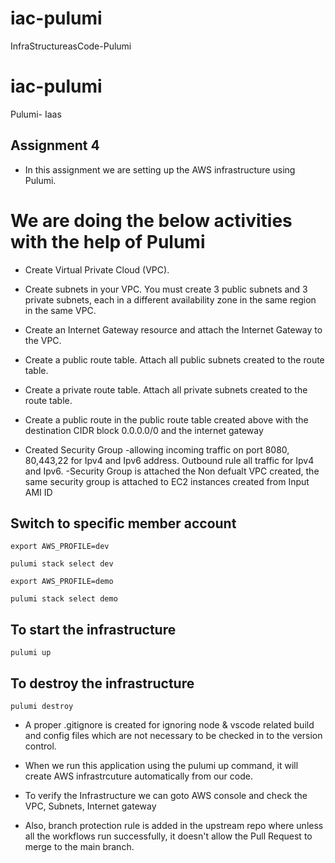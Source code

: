 # iac-pulumi

InfraStructureasCode-Pulumi

# iac-pulumi

Pulumi- Iaas

## Assignment 4

- In this assignment we are setting up the AWS infrastructure using Pulumi.

# We are doing the below activities with the help of Pulumi

- Create Virtual Private Cloud (VPC).

- Create subnets in your VPC. You must create 3 public subnets and 3 private subnets, each in a different availability zone in the same region in the same VPC.

- Create an Internet Gateway resource and attach the Internet Gateway to the VPC.

- Create a public route table. Attach all public subnets created to the route table.

- Create a private route table. Attach all private subnets created to the route table.

- Create a public route in the public route table created above with the destination CIDR block 0.0.0.0/0 and the internet gateway

- Created Security Group -allowing incoming traffic on port 8080, 80,443,22 for Ipv4 and Ipv6 address.
  Outbound rule all traffic for Ipv4 and Ipv6.
  -Security Group is attached the Non defualt VPC created, the same security group is attached to EC2 instances created from Input AMI ID

## Switch to specific member account

`export AWS_PROFILE=dev`

`pulumi stack select dev`

`export AWS_PROFILE=demo`

`pulumi stack select demo`

## To start the infrastructure

`pulumi up`

## To destroy the infrastructure

`pulumi destroy`

- A proper .gitignore is created for ignoring node & vscode related build and config files which are not necessary to be checked in to the version control.

- When we run this application using the pulumi up command, it will create AWS infrastrcuture automatically from our code.

- To verify the Infrastructure we can goto AWS console and check the VPC, Subnets, Internet gateway

- Also, branch protection rule is added in the upstream repo where unless all the workflows run successfully, it doesn't allow the Pull Request to merge to the main branch.
